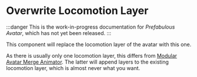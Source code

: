﻿# Overwrite Locomotion Layer

:::danger
This is the work-in-progress documentation for *Prefabulous Avatar*, which has not yet been released.
:::

This component will replace the locomotion layer of the avatar with this one.

As there is usually only one locomotion layer, this differs from [Modular Avatar Merge Animator](https://modular-avatar.nadena.dev/docs/reference/merge-animator).
The latter will append layers to the existing locomotion layer, which is almost never what you want.
